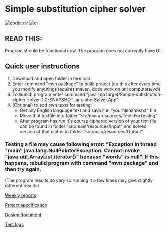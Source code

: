 # Simple substitution cipher solver

[![codecov](https://codecov.io/gh/Jhy9/Simple-substitution-cipher-solver/graph/badge.svg?token=QXV5FMENMK)](https://codecov.io/gh/Jhy9/Simple-substitution-cipher-solver)
![ci](https://github.com/Jhy9/Simple-substitution-cipher-solver/actions/workflows/maven.yml/badge.svg)
## READ THIS:

Program should be functional now. The program does not currently have UI.

## Quick user instructions
1. Download and open folder in terminal
2. Enter command "mvn package" to build project (do this after every time you modify anything)(requires maven, does work on uni computers/vdi)
3. To launch program enter command "java -cp target/Simple-substitution-cipher-solver-1.0-SNAPSHOT.jar cipherSolver.App"
4. (Optional) to add own texts for testing:
   - Get any English language text and save it in "yourfilename.txt" file
   - Move that textfile into folder "src/main/resources/TextsForTesting"
   - After program has run it's course ciphered version of your text file can be found in folder "src/main/resources/Input" and
     solved version of that cipher in folder "src/main/resources/Output"
     
### Testing a file may cause following error: "Exception in thread "main" java.lang.NullPointerException: Cannot invoke "java.util.ArrayList.iterator()" because "words" is null". If this happens, rebuild program with command "mvn package" and then try again.


(The program results do vary so running it a few times may give slightly different results)


[Weekly reports](Documentation/Weekly-reports)

[Project specification](Documentation/Project-specification.md)

[Design document](Documentation/Design-document.md)

[Test logs](Documentation/Test-Logs.md)

